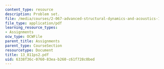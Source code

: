 ```yaml
---
content_type: resource
description: Problem set.
file: /media/courses/2-067-advanced-structural-dynamics-and-acoustics-13-811-spring-2004/6338f36c076083eab260c61f728c0bed_13_811ps2.pdf
file_type: application/pdf
learning_resource_types:
- Assignments
ocw_type: OCWFile
parent_title: Assignments
parent_type: CourseSection
resourcetype: Document
title: 13_811ps2.pdf
uid: 6338f36c-0760-83ea-b260-c61f728c0bed
---
```

